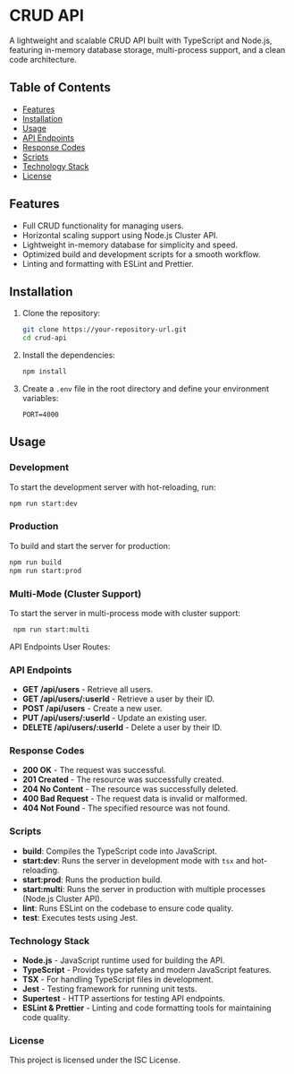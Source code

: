 # CRUD API

A lightweight and scalable CRUD API built with TypeScript and Node.js, featuring in-memory database storage, multi-process support, and a clean code architecture.

## Table of Contents

- [Features](#features)
- [Installation](#installation)
- [Usage](#usage)
- [API Endpoints](#api-endpoints)
- [Response Codes](#response-codes)
- [Scripts](#scripts)
- [Technology Stack](#technology-stack)
- [License](#license)

## Features

- Full CRUD functionality for managing users.
- Horizontal scaling support using Node.js Cluster API.
- Lightweight in-memory database for simplicity and speed.
- Optimized build and development scripts for a smooth workflow.
- Linting and formatting with ESLint and Prettier.

## Installation

1. Clone the repository:

   ```bash
   git clone https://your-repository-url.git
   cd crud-api
   ```

2. Install the dependencies:

   ```bash
   npm install
   ```

3. Create a `.env` file in the root directory and define your environment variables:

   ```plaintext
   PORT=4000
   ```

## Usage

### Development

To start the development server with hot-reloading, run:

```bash
npm run start:dev
```

### Production

To build and start the server for production:

```bash
npm run build
npm run start:prod
```

### Multi-Mode (Cluster Support)

To start the server in multi-process mode with cluster support:

```bash
 npm run start:multi
```

API Endpoints
User Routes:

### API Endpoints

- **GET /api/users** - Retrieve all users.
- **GET /api/users/:userId** - Retrieve a user by their ID.
- **POST /api/users** - Create a new user.
- **PUT /api/users/:userId** - Update an existing user.
- **DELETE /api/users/:userId** - Delete a user by their ID.

### Response Codes

- **200 OK** - The request was successful.
- **201 Created** - The resource was successfully created.
- **204 No Content** - The resource was successfully deleted.
- **400 Bad Request** - The request data is invalid or malformed.
- **404 Not Found** - The specified resource was not found.

### Scripts

- **build**: Compiles the TypeScript code into JavaScript.
- **start:dev**: Runs the server in development mode with `tsx` and hot-reloading.
- **start:prod**: Runs the production build.
- **start:multi**: Runs the server in production with multiple processes (Node.js Cluster API).
- **lint**: Runs ESLint on the codebase to ensure code quality.
- **test**: Executes tests using Jest.

### Technology Stack

- **Node.js** - JavaScript runtime used for building the API.
- **TypeScript** - Provides type safety and modern JavaScript features.
- **TSX** - For handling TypeScript files in development.
- **Jest** - Testing framework for running unit tests.
- **Supertest** - HTTP assertions for testing API endpoints.
- **ESLint & Prettier** - Linting and code formatting tools for maintaining code quality.

### License

This project is licensed under the ISC License.

